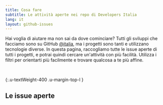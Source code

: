 ```yaml
---
title: Cosa fare
subtitle: Le attività aperte nei repo di Developers Italia
lang: it
layout: github-issues
---
```


Hai voglia di aiutare ma non sai da dove cominciare? Tutti gli sviluppi che facciamo sono su GitHub [@italia](https://github.com/italia "Italia su Github"), ma i progetti sono tanti e utilizzano tecnologie diverse. In questa pagina, raccogliamo tutte le issue aperte di tutti i progetti, e potrai quindi cercare un'attività con più facilità. Utilizza i filtri per orientarti più facilmente e trovare qualcosa a te più affine.

<br/>

{:.u-textWeight-400 .u-margin-top-l }
## Le issue aperte
